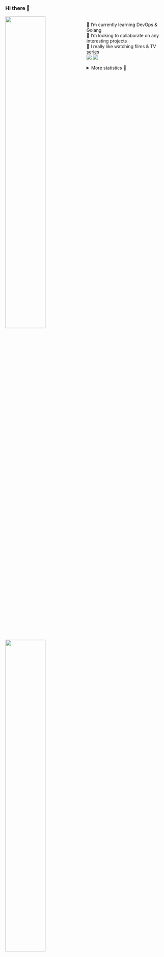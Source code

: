 ### Hi there 👋


[<img align="left" width="50%" src="https://github-readme-stats.vercel.app/api?username=rufusnufus&hide=issues&show_icons=true&count_private=true&theme=transparent&title_color=FF6F40&text_color=FBF9F8&icon_color=F48242&hide_border=true&hide_title=true#gh-dark-mode-only">](https://metrics.lecoq.io/rufusnufus#gh-dark-mode-only)
[<img align="left" width="50%" src="https://github-readme-stats.vercel.app/api?username=rufusnufus&hide=issues&show_icons=true&count_private=true&theme=transparent&title_color=FF6533&text_color=4D4644&icon_color=FF8038&hide_border=true&hide_title=true#gh-light-mode-only">](https://metrics.lecoq.io/rufusnufus#gh-light-mode-only)

<p>
  <br>
  🌱 I’m currently learning DevOps & Golang</br>
  👯 I’m looking to collaborate on any interesting projects</br>
  🎥 I really like watching films & TV series</br>
  <a href="https://linkedin.com/in/rufusnufus"><img src="https://img.shields.io/badge/linkedin-0077B5.svg?style=for-the-badge&logo=linkedin&logoColor=white"/></a>
  <a href="https://t.me/nufusrufus"><img src="https://img.shields.io/badge/-telegram-black?style=for-the-badge&color=blue&logo=telegram"/></a>
</p>

<p text-align="left">
<details>
  <summary>More statistics 👀</summary><br/>

<!--START_SECTION:waka-->
![Code Time](http://img.shields.io/badge/Code%20Time-765%20hrs%202%20mins-blue)

![Profile Views](http://img.shields.io/badge/Profile%20Views-1-blue)

**I'm a Night 🦉** 

```text
🌞 Morning                0 commits           ░░░░░░░░░░░░░░░░░░░░░░░░░   00.00 % 
🌆 Daytime                539 commits         ████████████░░░░░░░░░░░░░   48.21 % 
🌃 Evening                374 commits         ████████░░░░░░░░░░░░░░░░░   33.45 % 
🌙 Night                  205 commits         █████░░░░░░░░░░░░░░░░░░░░   18.34 % 
```
📅 **I'm Most Productive on Tuesday** 

```text
Monday                   65 commits          █░░░░░░░░░░░░░░░░░░░░░░░░   05.81 % 
Tuesday                  302 commits         ███████░░░░░░░░░░░░░░░░░░   27.01 % 
Wednesday                259 commits         ██████░░░░░░░░░░░░░░░░░░░   23.17 % 
Thursday                 29 commits          █░░░░░░░░░░░░░░░░░░░░░░░░   02.59 % 
Friday                   46 commits          █░░░░░░░░░░░░░░░░░░░░░░░░   04.11 % 
Saturday                 198 commits         ████░░░░░░░░░░░░░░░░░░░░░   17.71 % 
Sunday                   219 commits         █████░░░░░░░░░░░░░░░░░░░░   19.59 % 
```


📊 **This Week I Spent My Time On** 

```text
💬 Programming Languages: 
No Activity Tracked This Week

🔥 Editors: 
No Activity Tracked This Week
```

**I Mostly Code in Python** 

```text
Python                   10 repos            ███████░░░░░░░░░░░░░░░░░░   29.41 % 
HTML                     3 repos             ██░░░░░░░░░░░░░░░░░░░░░░░   08.82 % 
Java                     3 repos             ██░░░░░░░░░░░░░░░░░░░░░░░   08.82 % 
Shell                    2 repos             █░░░░░░░░░░░░░░░░░░░░░░░░   05.88 % 
Mustache                 2 repos             █░░░░░░░░░░░░░░░░░░░░░░░░   05.88 % 
```




 Last Updated on 27/09/2025 00:50:25 UTC
<!--END_SECTION:waka-->

</details>
</p>
